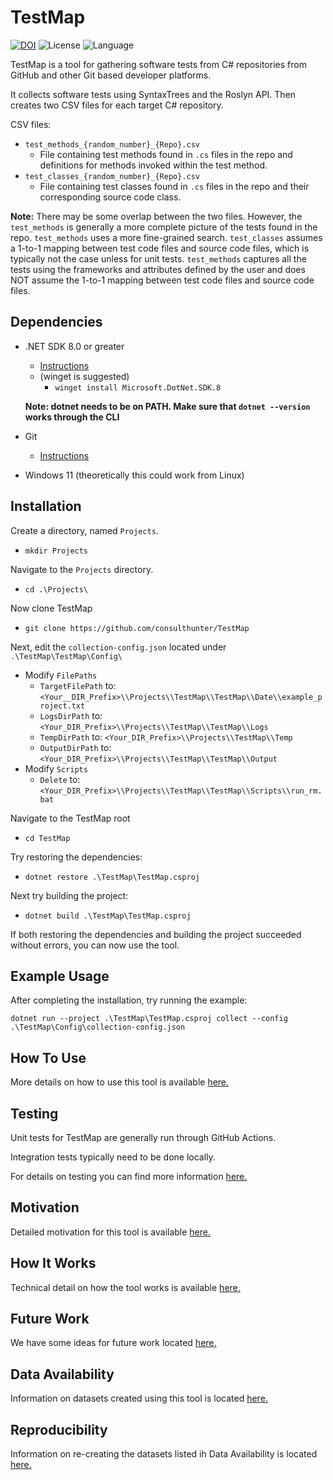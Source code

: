 ﻿
# TestMap
[![DOI](https://zenodo.org/badge/DOI/10.5281/zenodo.14262975.svg)](https://doi.org/10.5281/zenodo.14262975)
![License](https://img.shields.io/badge/License-MIT-yellow.svg)
![Language](https://img.shields.io/badge/Language-CSharp-blue.svg)



TestMap is a tool for gathering software tests from C# repositories from GitHub and other Git based developer platforms.

It collects software tests using SyntaxTrees and the Roslyn API. Then creates two CSV files for each target C# repository.

CSV files:
- ```test_methods_{random_number}_{Repo}.csv```
    - File containing test methods found in ```.cs``` files in the repo and definitions for methods invoked within the test method.
- ```test_classes_{random_number}_{Repo}.csv```
    - File containing test classes found in ```.cs``` files in the repo and their corresponding source code class.

__Note:__ There may be some overlap between the two files. However, the ```test_methods``` is generally a more complete picture of the tests found in the repo.
```test_methods``` uses a more fine-grained search. ```test_classes``` assumes a 1-to-1 mapping between test code files and source code files, which is typically not the case unless for unit tests.
```test_methods``` captures all the tests using the frameworks and attributes defined by the user and does NOT assume the 1-to-1 mapping between test code files and source code files.

## Dependencies


- .NET SDK 8.0 or greater
  - [Instructions](https://dotnet.microsoft.com/en-us/download/dotnet/8.0)
  - (winget is suggested)
      - ```winget install Microsoft.DotNet.SDK.8```

  __Note: dotnet needs to be on PATH. Make sure that ```dotnet --version``` works through the CLI__

- Git
  - [Instructions](https://git-scm.com/downloads/win)
- Windows 11 (theoretically this could work from Linux)


## Installation

Create a directory, named ```Projects```.
- ```mkdir Projects```

Navigate to the ```Projects``` directory.
- ```cd .\Projects\```

Now clone TestMap
- ```git clone https://github.com/consulthunter/TestMap```

Next, edit the ```collection-config.json``` located under ```.\TestMap\TestMap\Config\```
- Modify ```FilePaths```
    - ```TargetFilePath``` to: ```<Your__DIR_Prefix>\\Projects\\TestMap\\TestMap\\Date\\example_project.txt```
    - ```LogsDirPath``` to: ```<Your_DIR_Prefix>\\Projects\\TestMap\\TestMap\\Logs```
    - ```TempDirPath``` to: ```<Your_DIR_Prefix>\\Projects\\TestMap\\Temp```
    - ```OutputDirPath``` to: ```<Your_DIR_Prefix>\\Projects\\TestMap\\TestMap\\Output```
- Modify ```Scripts```
    - ```Delete``` to:  ```<Your_DIR_Prefix>\\Projects\\TestMap\\TestMap\\Scripts\\run_rm.bat```

Navigate to the TestMap root
- ```cd TestMap```

Try restoring the dependencies:
- ```dotnet restore .\TestMap\TestMap.csproj```

Next try building the project:
- ```dotnet build .\TestMap\TestMap.csproj```

If both restoring the dependencies and building the project succeeded without errors, you can now use the tool.

## Example Usage

After completing the installation, try running the example:

```dotnet run --project .\TestMap\TestMap.csproj collect --config .\TestMap\Config\collection-config.json```

## How To Use

More details on how to use this tool is available [here.](./Docs/HOW-TO-USE.md)

## Testing

Unit tests for TestMap are generally run through GitHub Actions.

Integration tests typically need to be done locally.

For details on testing you can find more information [here.](./Docs/TESTING.md)

## Motivation

Detailed motivation for this tool is available [here.](./Docs/MOTIVATION.md)

## How It Works

Technical detail on how the tool works is available [here.](./Docs/HOW-IT-WORKS.md)

## Future Work

We have some ideas for future work located [here.](./Docs/FUTURE-WORK.md)

## Data Availability

Information on datasets created using this tool is located [here.](./Docs/DATA-AVAILABILITY.md)

## Reproducibility

Information on re-creating the datasets listed ih Data Availability is located [here.](./Docs/REPRODUCIBILITY.md)